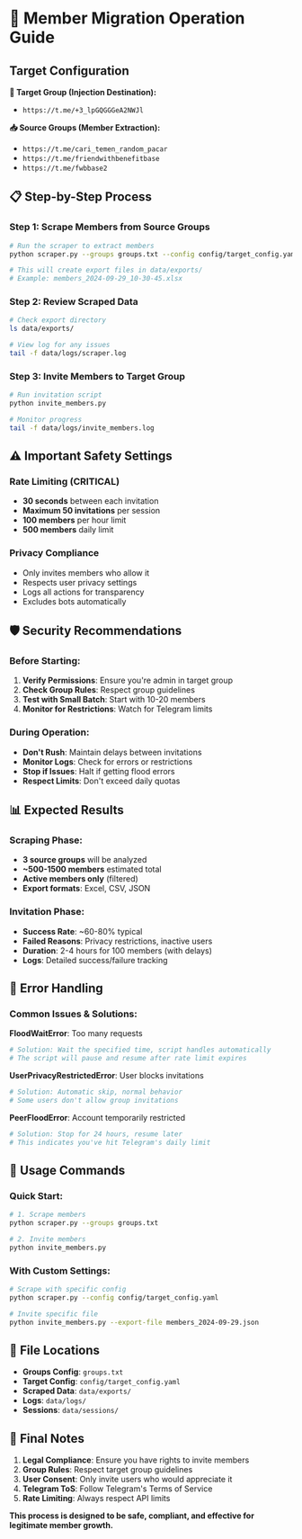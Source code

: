 # 🎯 Member Migration Operation Guide

## Target Configuration

**🎯 Target Group (Injection Destination):**
- `https://t.me/+3_lpGQGGGeA2NWJl`

**📥 Source Groups (Member Extraction):**
- `https://t.me/cari_temen_random_pacar`
- `https://t.me/friendwithbenefitbase`
- `https://t.me/fwbbase2`

## 📋 Step-by-Step Process

### Step 1: Scrape Members from Source Groups

```bash
# Run the scraper to extract members
python scraper.py --groups groups.txt --config config/target_config.yaml

# This will create export files in data/exports/
# Example: members_2024-09-29_10-30-45.xlsx
```

### Step 2: Review Scraped Data

```bash
# Check export directory
ls data/exports/

# View log for any issues
tail -f data/logs/scraper.log
```

### Step 3: Invite Members to Target Group

```bash
# Run invitation script
python invite_members.py

# Monitor progress
tail -f data/logs/invite_members.log
```

## ⚠️ Important Safety Settings

### Rate Limiting (CRITICAL)
- **30 seconds** between each invitation
- **Maximum 50 invitations** per session
- **100 members** per hour limit
- **500 members** daily limit

### Privacy Compliance
- Only invites members who allow it
- Respects user privacy settings
- Logs all actions for transparency
- Excludes bots automatically

## 🛡️ Security Recommendations

### Before Starting:
1. **Verify Permissions**: Ensure you're admin in target group
2. **Check Group Rules**: Respect group guidelines
3. **Test with Small Batch**: Start with 10-20 members
4. **Monitor for Restrictions**: Watch for Telegram limits

### During Operation:
- **Don't Rush**: Maintain delays between invitations
- **Monitor Logs**: Check for errors or restrictions
- **Stop if Issues**: Halt if getting flood errors
- **Respect Limits**: Don't exceed daily quotas

## 📊 Expected Results

### Scraping Phase:
- **3 source groups** will be analyzed
- **~500-1500 members** estimated total
- **Active members only** (filtered)
- **Export formats**: Excel, CSV, JSON

### Invitation Phase:
- **Success Rate**: ~60-80% typical
- **Failed Reasons**: Privacy restrictions, inactive users
- **Duration**: 2-4 hours for 100 members (with delays)
- **Logs**: Detailed success/failure tracking

## 🚨 Error Handling

### Common Issues & Solutions:

**FloodWaitError**: Too many requests
```bash
# Solution: Wait the specified time, script handles automatically
# The script will pause and resume after rate limit expires
```

**UserPrivacyRestrictedError**: User blocks invitations
```bash
# Solution: Automatic skip, normal behavior
# Some users don't allow group invitations
```

**PeerFloodError**: Account temporarily restricted
```bash
# Solution: Stop for 24 hours, resume later
# This indicates you've hit Telegram's daily limit
```

## 📝 Usage Commands

### Quick Start:
```bash
# 1. Scrape members
python scraper.py --groups groups.txt

# 2. Invite members
python invite_members.py
```

### With Custom Settings:
```bash
# Scrape with specific config
python scraper.py --config config/target_config.yaml

# Invite specific file
python invite_members.py --export-file members_2024-09-29.json
```

## 📁 File Locations

- **Groups Config**: `groups.txt`
- **Target Config**: `config/target_config.yaml`
- **Scraped Data**: `data/exports/`
- **Logs**: `data/logs/`
- **Sessions**: `data/sessions/`

## 🎯 Final Notes

1. **Legal Compliance**: Ensure you have rights to invite members
2. **Group Rules**: Respect target group guidelines
3. **User Consent**: Only invite users who would appreciate it
4. **Telegram ToS**: Follow Telegram's Terms of Service
5. **Rate Limiting**: Always respect API limits

**This process is designed to be safe, compliant, and effective for legitimate member growth.**
